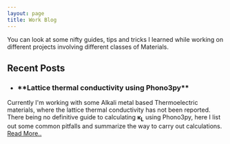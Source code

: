 ```yaml
---
layout: page
title: Work Blog
---
```


You can look at some nifty guides, tips and tricks I learned while working on different projects involving different classes of Materials.
## Recent Posts
- <h3>**Lattice thermal conductivity using Phono3py**</h3>

Currently I'm working with some Alkali metal based Thermoelectric materials, where the lattice thermal conductivity has not been
reported. There being no definitive guide to calculating <b>&kappa;<sub>L</sub></b> using Phono3py, here I list out some common pitfalls and summarize the way to carry out calculations. <a href=/k_lattice>Read More..</a>
